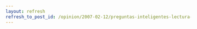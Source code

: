 ```yaml
---
layout: refresh
refresh_to_post_id: /opinion/2007-02-12/preguntas-inteligentes-lectura-obligatoria
---
```

